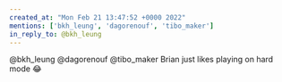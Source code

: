 ```yaml
---
created_at: "Mon Feb 21 13:47:52 +0000 2022"
mentions: ['bkh_leung', 'dagorenouf', 'tibo_maker']
in_reply_to: @bkh_leung
---
```


@bkh_leung @dagorenouf @tibo_maker Brian just likes playing on hard mode
 😂